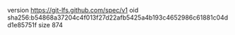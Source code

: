 version https://git-lfs.github.com/spec/v1
oid sha256:b54868a37204c4f013f27d22afb5425a4b193c4652986c61881c04dd1e85751f
size 874
